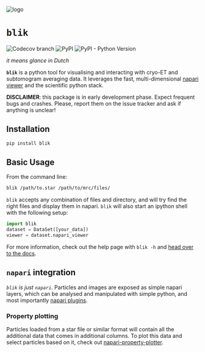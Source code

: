 ![logo](docs/images/logo.png)

# `blik`

![Codecov branch](https://img.shields.io/codecov/c/github/gutsche-lab/blik/main?label=codecov)
![PyPI](https://img.shields.io/pypi/v/blik)
![PyPI - Python Version](https://img.shields.io/pypi/pyversions/blik)

*it means glance in Dutch*

**`blik`** is a python tool for visualising and interacting with cryo-ET and subtomogram averaging data. It leverages the fast, multi-dimensional [napari viewer](https://napari.org) and the scientific python stack.

**DISCLAIMER**: this package is in early development phase. Expect frequent bugs and crashes. Please, report them on the issue tracker and ask if anything is unclear!

## Installation

```bash
pip install blik
```

## Basic Usage

From the command line:
```bash
blik /path/to.star /path/to/mrc/files/
```

`blik` accepts any combination of files and directory, and will try find the right files and display them in napari. `blik` will also start an ipython shell with the following setup:
```python
import blik
dataset = DataSet([your_data])
viewer = dataset.napari_viewer
```

For more information, check out the help page with `blik -h` and [head over to the docs](https://gutsche-lab.github.io/blik).

## `napari` integration

*`blik` is just `napari`*. Particles and images are exposed as simple napari layers, which can be analysed and manipulated with simple python, and most importantly [napari plugins](https://napari-hub.org/).

### Property plotting

Particles loaded from a star file or similar format will contain all the additional data that comes in additional columns. To plot this data and select particles based on it, check out [napari-property-plotter](https://github.com/brisvag/napari-properties-plotter).

